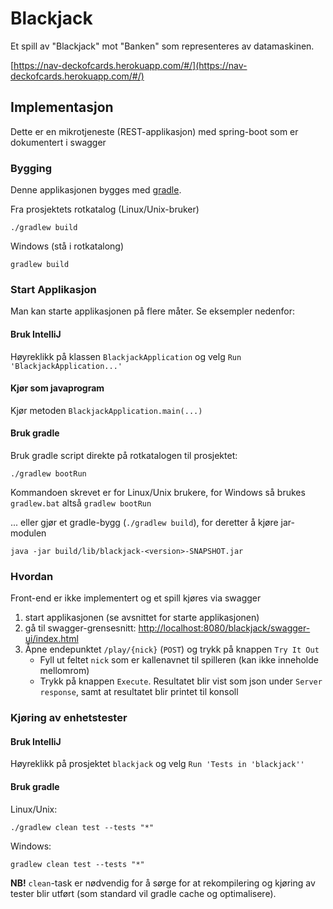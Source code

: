 # Blackjack
Et spill av "Blackjack" mot "Banken" som representeres av datamaskinen.

[https://nav-deckofcards.herokuapp.com/#/](https://nav-deckofcards.herokuapp.com/#/)

## Implementasjon
Dette er en mikrotjeneste (REST-applikasjon) med spring-boot som er dokumentert i swagger

### Bygging
Denne applikasjonen bygges med [gradle](https://gradle.org).

Fra prosjektets rotkatalog (Linux/Unix-bruker)
```
./gradlew build
```
Windows (stå i rotkatalong)
```
gradlew build
```

### Start Applikasjon
Man kan starte applikasjonen på flere måter. Se eksempler nedenfor:

#### Bruk IntelliJ
Høyreklikk på klassen `BlackjackApplication` og velg `Run 'BlackjackApplication...'` 

#### Kjør som javaprogram
Kjør metoden `BlackjackApplication.main(...)`

#### Bruk gradle
Bruk gradle script direkte på rotkatalogen til prosjektet:
```
./gradlew bootRun
```
Kommandoen skrevet er for Linux/Unix brukere, for Windows så brukes `gradlew.bat` altså `gradlew bootRun`

... 
eller gjør et gradle-bygg (`./gradlew build`), for deretter å kjøre jar-modulen
```
java -jar build/lib/blackjack-<version>-SNAPSHOT.jar
```

### Hvordan
Front-end er ikke implementert og et spill kjøres via swagger
1) start applikasjonen (se avsnittet for starte applikasjonen)
2) gå til swagger-grensesnitt:  [http://localhost:8080/blackjack/swagger-ui/index.html](http://localhost:8080/blackjack/swagger-ui/index.html)
3) Åpne endepunktet `/play/{nick}` (`POST`) og trykk på knappen `Try It Out`
   * Fyll ut feltet `nick` som er kallenavnet til spilleren (kan ikke inneholde mellomrom)
   * Trykk på knappen `Execute`. Resultatet blir vist som json under `Server response`, samt at resultatet blir printet til konsoll

### Kjøring av enhetstester

#### Bruk IntelliJ
Høyreklikk på prosjektet `blackjack` og velg `Run 'Tests in 'blackjack''`

#### Bruk gradle
Linux/Unix:
```
./gradlew clean test --tests "*"
```
Windows:
```
gradlew clean test --tests "*"
```

**NB!**
`clean`-task er nødvendig for å sørge for at rekompilering og kjøring av tester blir utført (som standard vil gradle cache og optimalisere).
